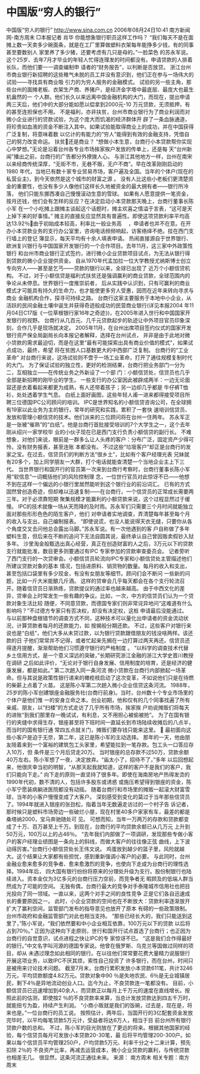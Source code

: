 # 中国版“穷人的银行”

中国版“穷人的银行”
http://www.sina.com.cn 2006年08月24日10:41 南方新闻网-南方周末
□本报记者 肖华
你能想象银行职员这样工作吗？
“我们每天不是在面摊上数一天卖多少碗面条，就是在工厂里算做塑料衣架每年能挣多少钱，有的同事甚至要数别人 家里养了多少猪，还要考虑有几只是母的。”一脸菜色
的苏永军说。
这个25岁、去年7月才毕业的年轻人忙得连理发的时间都没有。申请贷款的人排着长队，而他们要一一调查编制申 请者的“财务报告”，以判断是否放贷。
浙江台州市商业银行新招聘的这些稚气未脱的员工并没有意识到，他们正在参与一场伟大的试验——寻找具有商业吸 引力的为穷人服务的金融模式。
试验的另一些主角，那些台州的面摊老板、衣架生产商、养猪户，是经济金字塔中最底层、最庞大也最生机盎然的一 个人群。他们长久以来远离中国金融机构的大门，而现在，提出申请两三天后，他们中的大部分能如愿以偿拿到2000元-10 万元贷款，无须抵押，有的甚至连担保也不用。
不是福利，亦非扶贫，台州市商业银行为了商业利润而对微小企业进行的贷款试验，为这个庞大而饥渴的经济群体开 辟了一条血脉通道，将珍贵如血液的资金不断注入其中。如果试验能取得商业上的成功，并在中国获得广泛复制，将意味着数 以亿计的有能力的“穷人”能得到有效的金融支持，凭借自己的努力改变命运。
扶贫还是商业？
“想做小本生意，台商行小本贷款帮你实现心中梦想。”无论是沿着台州各专业市场挨家挨户发放的传单上，还是每 天“台州新闻”播出之前，台商行的广告都分外撩拨人心。
与浙江其他地方一样，台州在南宋以来经商传统深厚，“无街不市，无巷不贩，无户不商”。早在改革刚刚启动的1980 年代，当地已有数十家专业贸易市场，客户遍及全国。当年的个体户(现在的私营业主)，到今天依然是这个城市的财富之源 。
没有人比这些小老板们更清楚资金的重要性，也没有多少人像他们这样长久地被资金的最大拥有者——银行所冷落， 他们只能东挪西凑自己慢慢滚动生意的雪球。
如果有人愿意提供一笔资金，按月还钱，他们会有怎样的反应？在决定启动小本贷款那天晚上，台商行董事长陈小军 在一个小吃摊上跟摊主谈起这个话题时，摊主欢喜之情溢于言表，“这可是天上掉下来的好事情。”
摊主的直接反应显然具有普遍性。即使这项贷款利率平均高达13.92％由于初始成本较高，利率比一般业务高 　，申请者也并不在意。在开办小本贷款业务的支行办公室里，咨询电话频频响起，访客络绎不绝。挂在西门支行墙上的登记 簿显示，每天平均有十余人填表申请。
热闹直接源自于世界银行、欧洲复兴银行与中国国家开发银行的一个合作项目。去年11月，这三家中外政策性银行 和台州市商业银行正式签约，进行微小企业贷款项目试点，为无法从银行得到贷款的微小企业提供资金。
自从1970年代孟加拉一位大学教授尤纳斯博士创立专向穷人——甚至是乞丐——贷款的银行以来，全球已出现了 近万个小额信贷机构。
不过，对于小额信贷是福利式扶贫还是强调赢利的商业贷款，全球范围内的争论从未停息。世界银行一度推崇前者， 后从实践中认识到，只有可赢利的商业模式才可能具有持久的生命力，也才能使更多穷人受惠，因而在近年来转向寻求与商业 金融机构合作，探寻可持续之路。
台商行这家主要服务于本地中小企业，从活跃的民间金融土壤中诞生并获得奇迹般成功的民营商业银行(详见本报2004 年11月04日C17版《一位草根银行家16年之奇迹》)，在2005年进入世行和中国国家开发银行的视野。
台商行从几百元、几千元贷款起步的轨迹让中外项目官员印象深刻，合作几乎是现场就决定。
2005年11月，在台州出席项目签约仪式的国家开发银行资产保全局副局长向本报记者解释，选择在台州试点， 并非是由于此地对微小贷款的需求最迫切，而是在这里“最有可能探索出具有商业价值的模式”，如果试点成功，最终，希望 将在贫困人口基数更大的中西部广泛复制。
台商行的“工业革命”
对台商行来说，这场试验则不啻于一场工业革命，打开了通往规模复制时代的大门。
为了保证试验的独立性，更好的检测结果，台商行把业务部门一分为二，互相独立——在传统业务之外新设了一个部 门：小额信贷处，信贷员也几乎全部是新招聘的刚毕业的学生。
一些支行的办公室因此被辟成两半：一边无论面容还是衣着看起来都更为成熟，有人还带着孩子；另一边却几乎都是 牛仔裤T恤衫，处处透着学生气息。
白纸上面好画图，这些年轻人甫一进来都得接受项目所聘三位德国IPC公司顾问的培训。
IPC是世界知名的小额信贷咨询公司，在全球拥有19家以此业务为主的银行，常年的研究和实践，累积了一套快 速培训信贷员、发放和管理小额信贷的技术。他们派来的三位顾问将在台州一住两年。
苏永军正是一张被“催熟”的“白纸”。他是台商行首批接受培训的7个大学生之一，这个去年刚从绍兴一家学校毕 业的小伙子现在已是西门支行负责小额信贷的副行长。
不难想象，对他们来说，眼前是一群多么让人头疼的客户：分布广泛，固定资产少得可怜，没有财务报表，甚至连账 本都没有。
不过这些“垃圾客户”却正是台商行的发家之宝。在过去，信贷员们的判断方法“很乡土”，比如有个客户经理光表 兄妹就有20多个，加上同学朋友一大群，打个电话就能查清楚一个当地企业主上下三代。
当世界银行和国开行的官员第一次来到台商行考察时，台商行董事长陈小军用“软信息”一词概括他们的风险控制理 念，一位世行官员对此惊讶不已——他想不到在这样一个偏远的小银行里居然能听到这个银行业的前沿词汇。
已有的方式固然曾创造奇迹，但却难以迅速复制——在台商行，一个信贷员的正常成长需要两三年。对于必须靠短期 聚集规模才能赢利的小额贷款来说，这个过程显然过于缓慢。
IPC的技术就像一场从天而降的及时雨。苏永军们只需要三个月时间就能独立面对那些形形色色的陌生客户，他们 对申请者实地调查，弄清楚每年甚至每个月的收入与支出，自己编制报表。
“即使说谎，也没人能说得天衣无缝，只要你从各个角度交叉去问他总会露出马脚。”苏永军说。有一次他遇到的客 户自称做了多年塑料生意，但后来在不断的追问下无法自圆其说，最终承认自己曾因贩卖假钞入狱多年。
沙里淘金般甄选出真心经营，真正在创造财富的人之后，3万元以下的贷款支行就能批准，数目更多则要通过有IPC 专家参加的贷款审查委员会。
记者旁听了西门支行的一次贷审会。小额信贷员轮流向IPC专家和小额信贷处主管描述他们所建议贷款对象的基本 情况，包括进原料、销货物的数量。每月的收入和支出，甚至包括口袋里有多少现金，有没有女朋友等细节。顾问们会不断问 一些新的问题，比如一斤大米能酿几斤酒。
这样的贷审会几乎每天都会在各个支行轮流召开。随着信贷员日渐熟练，贷款提议的通过率也越来越高。
由于中西文化的差异，贷审会上时常发生一些有趣的争议。比如，一次，中方的信贷员们认为一个贷款对象生活比较 随便，不同意贷款，而德国专家们则非常诧异地问“这难道有什么影响吗？”不过德方专家只有否决权，却没有决定权，这桩 申请最后没能通过。
与以前那种盘根错节的调查方式不同，这种技术可以量化出申请者的资金流动状况，计算贷款者每月的还款能力，如 按揭般分期还款。
不过，这些客户对银行来说也是“白纸”，他们大多从未贷过款，以为银行贷款跟借朋友的钱没啥两样。该还款的日 子他们常常并不记得，或者忙起来先搁在一边打算过两天再还。信贷员还得逐月提醒，渐渐帮助他们习惯遵守银行的严格制度 。
“以科学的调查技术代替乡土信用方式，是一个意义深远的突破，”长期研究浙江金融的浙江大学史晋川教授在调研 之后如此评价，“无论对于银行自身发展、信用制度的培育，还是经济的健康发展，都是如此。”
第二次趟入同一条河流
微小贷款在台商行内部掀起一场革命。但与其说是政策性银行递来的橄榄枝启动了这次变革，不如说他们只是在待燃 的柴薪上点着了火苗。
这是陈小军第二次趟入微小企业信贷这条河流。
1988年，25岁的陈小军创建银座金融服务社(台商行前身)。当时，台州数十个专业市场里的个体户是他们惟 一的安身立命之本。创业初期，他和仅有的几个同事找遍了所有亲戚、朋友，以“扫楼”的方式走访了几乎所有市场，挨家挨 户劝说摊贩们将每天的进账“到我们那里存一晚试试，有利息，又不用担心被偷被抢”。
为了在国有银行的夹缝中求得生存，银座甚至将下班时间一直延长到市场陆续收摊后的八点半，而当时的国有银行通 常四五点就关门，摊贩们要存钱只能来这里。

最初面向这些小客户是迫于无奈，第二年，这已是陈小军的主动选择。
那年的一天，他由朋友陪着来到一个富裕的建筑包工头家里，希望能拉到一笔存款。包工头一口答应存入10万，但 条件是三个月后贷走20万。
当时银座的总存款不过50万，贷款余额40万左右。陈小军想了一夜，决定放弃。“庙太小了，招待不了，”多年 以后回想起来，他很庆幸当初的明智，“从那天起我就知道，这样的客户不是我们的客户，我们只能向下走。”
向下走的原则一直坚持了很多年。即使在海南房地产热得发烫的1990年代初，数不清的人，包括许多股东或诱惑 或施压希望得到银座的资金，陈小军宁愿装病躺进医院都没有动摇。
随着台商行和市场里的摊贩一起滚大财富雪球，当年的小客户慢慢变成了大客户。
深刻感受到变化的莫过于当年那些信贷员了。1994年就进入银座的张劲松，指着当年无数遍走访过的一个村子告 诉记者，那时候只是塑料市场旁边一些破烂小屋，现在村里40多户家家有车，最差的都是桑塔纳2000，宝马奔驰随处可 见。
可想而知，当年一万两万的存款和贷款都变成了十万、百万甚至上千万。到现在，台商行的平均贷款余额已从几万元 上升到50万元，100万以上的占46％。
“去年我们内部做了一项调研，发现那些专做小客户的客户经理业绩图是一条向上的斜线，而做大客户的往往像正弦 曲线，上下波动得厉害。”台商行小额信贷处长王伟文说。
鸡蛋放到越少的篮子里，风险就越大。这个结果让大家都有些担忧，感到重新强调小客户的必要。
与此同时，台州金融业愈来愈多的竞争者、愈来愈激烈的竞争，也使向下走成为台商行的理性选择。1994年后， 四大国有银行纷纷将原来的分理处升级为支行。股份制银行也陆续进入。资本金仅为3亿多元的台商行压力空前，而竞争者无 暇顾及的低端人群当然成为了可能的空间。
无独有偶，台商行最大的竞争对手泰隆城市信用社也把目光投向了同一领域。一直以来，这两个对手之间的良性竞争 正是它们各自迅速成长的重要原因之一。
此时，小企业贷款的空间也在不断放大：贷款利率逐渐放开扩大了赢利空间，监管部门发布的指导意见也放开了原本 有碍的一些政策限制。台州市政府和金融监管部门对此也相当支持。
“那些已经长大的，我们只能送到这里了，”陈小军说，“我们依然要和中小企业相互依靠，100万元以下的贷款 以后将占到70％。”
正因为这种向下走原则，世行和国开行试点首选了台商行；也正因为台商行的自觉意识，试点进程之快让IPC的专 家惊讶不已。
“这是我们合作得最好的银行。”中文名字叫河源的德国专家说。他曾在俄罗斯、乌克兰等国做过同样的项目，却从 未遇过理念如此相同的银行。在以往他们常常要花费大量精力说服银行开展这项业务，以致IPC不厌其烦，索性自己投资了 许多银行，而在台州，时间只是被用来讨论技术问题。
截至7月末，台商行累积发放小本贷款611笔，共计3246万元，平均贷款额度4.82万元。贷款对象中90 ％是失地农民、6％是无业城镇居民，剩下4％是异地流动创业人口。迄今为止，不良贷款连一笔都没有。
目前，小额信贷员已迅速增加到40余人，而贷款正以每月上千万元的速度在直线增长。按照此前的估测，即使按2 ％的不良贷款率来算，当总计发放贷款达到四五千万时，就能扭亏为盈，持续产生利润。
“小商小贩就是我们的饭碗，过去是，现在是，将来也是。”一位台商行的员工说。
按照估计，两年后，当国开行的3亿配套资金发放完毕时，以平均每笔贷款5万元计，受益者将达6万人，相当于目 前台州所有银行贷款户数的总和。
不过，陈小军的目光则放在了更远的将来。根据其他国家的经验，每个信贷员每月可发放小本贷款20-30笔，最 后将平均管理200-300户。如果以每个信贷员平均管理250户，户均贷款5万元、利率千分之十二来计算，预先扣除 2％的
不良资产比率，再减去运营成本，微小企业贷款的赢利，与传统贷款也相差无几。
很显然，这条河流正通往未来。 来源：
南方周末
相关专题：南方周末 

